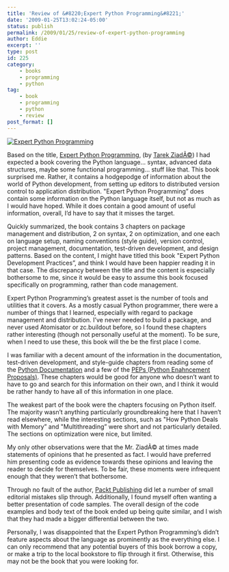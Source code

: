 ```yaml
---
title: 'Review of &#8220;Expert Python Programming&#8221;'
date: '2009-01-25T13:02:24-05:00'
status: publish
permalink: /2009/01/25/review-of-expert-python-programming
author: Eddie
excerpt: ''
type: post
id: 225
category:
    - books
    - programming
    - python
tag:
    - book
    - programming
    - python
    - review
post_format: []
---
```

[![Expert Python Programming](../../../../uploads/2009/01/expertpythonprogramming.jpg "Expert Python Programming")](http://www.packtpub.com/expert-python-programming/book)

Based on the title, [Expert Python Programming](http://www.packtpub.com/expert-python-programming/book), (by [Tarek ZiadÃ©](http://tarekziade.wordpress.com/)) I had expected a book covering the Python language… syntax, advanced data structures, maybe some functional programming… stuff like that. This book surprised me. Rather, it contains a hodgepodge of information about the world of Python development, from setting up editors to distributed version control to application distribution. "Expert Python Programming” does contain some information on the Python language itself, but not as much as I would have hoped. While it does contain a good amount of useful information, overall, I’d have to say that it misses the target.

Quickly summarized, the book contains 3 chapters on package management and distribution, 2 on syntax, 2 on optimization, and one each on language setup, naming conventions (style guide), version control, project management, documentation, test-driven development, and design patterns. Based on the content, I might have titled this book "Expert Python Development Practices”, and think I would have been happier reading it in that case. The discrepancy between the title and the content is especially bothersome to me, since it would be easy to assume this book focused specifically on programming, rather than code management.

Expert Python Programming’s greatest asset is the number of tools and utilities that it covers. As a mostly casual Python programmer, there were a number of things that I learned, especially with regard to package management and distribution. I’ve never needed to build a package, and never used Atomisator or zc.buildout before, so I found these chapters rather interesting (though not personally useful at the moment). To be sure, when I need to use these, this book will the be the first place I come.

I was familiar with a decent amount of the information in the documentation, test-driven development, and style-guide chapters from reading some of the [Python Documentation](http://www.python.org/doc/) and a few of the [PEPs (Python Enahncement Proposals)](http://www.python.org/dev/peps/). These chapters would be good for anyone who doesn’t want to have to go and search for this information on their own, and I think it would be rather handy to have all of this information in one place.

The weakest part of the book were the chapters focusing on Python itself. The majority wasn’t anything particularly groundbreaking here that I haven’t read elsewhere, while the interesting sections, such as "How Python Deals with Memory” and "Multithreading” were short and not particularly detailed. The sections on optimization were nice, but limited.

My only other observations were that the Mr. ZiadÃ© at times made statements of opinions that he presented as fact. I would have preferred him presenting code as evidence towards these opinions and leaving the reader to decide for themselves. To be fair, these moments were infrequent enough that they weren’t that bothersome.

Through no fault of the author, [Packt Publishing](http://www.packtpub.com/) did let a number of small editorial mistakes slip through. Additionally, I found myself often wanting a better presentation of code samples. The overall design of the code examples and body text of the book ended up being quite similar, and I wish that they had made a bigger differential between the two.

Personally, I was disappointed that the Expert Python Programming’s didn’t feature aspects about the language as prominently as the everything else. I can only recommend that any potential buyers of this book borrow a copy, or make a trip to the local bookstore to flip through it first. Otherwise, this may not be the book that you were looking for.